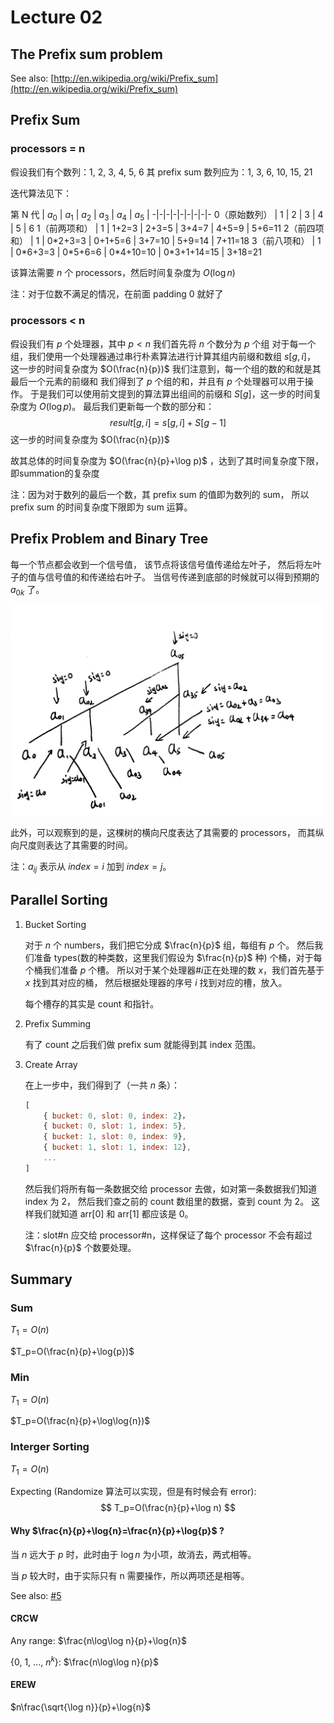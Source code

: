 # Lecture 02

## The Prefix sum problem

See also: [http://en.wikipedia.org/wiki/Prefix_sum](http://en.wikipedia.org/wiki/Prefix_sum)

## Prefix Sum

### processors = n

假设我们有个数列：1, 2, 3, 4, 5, 6
其 prefix sum 数列应为：1, 3, 6, 10, 15, 21

迭代算法见下：

第 N 代 | $a_0$ | $a_1$ | $a_2$ | $a_3$ | $a_4$ | $a_5$ |
-|-|-|-|-|-|-|-|-
0（原始数列） | 1 | 2          | 3         | 4          | 5            | 6
1（前两项和） | 1 | 1+2=3      | 2+3=5     | 3+4=7      | 4+5=9        | 5+6=11
2（前四项和） | 1 | 0\*2+3=3   | 0+1+5=6   | 3+7=10     | 5+9=14       | 7+11=18
3（前八项和） | 1 | 0\*6+3=3   | 0\*5+6=6  | 0\*4+10=10 | 0\*3+1+14=15 | 3+18=21


该算法需要 $n$ 个 processors，然后时间复杂度为 $O(\log{n})$

注：对于位数不满足的情况，在前面 padding 0 就好了

### processors < n

假设我们有 $p$ 个处理器，其中 $p<n$
我们首先将 $n$ 个数分为 $p$ 个组
对于每一个组，我们使用一个处理器通过串行朴素算法进行计算其组内前缀和数组 $s[g, i]$，
这一步的时间复杂度为 $O(\frac{n}{p})$
我们注意到，每一个组的数的和就是其最后一个元素的前缀和
我们得到了 $p$ 个组的和，并且有 $p$ 个处理器可以用于操作。
于是我们可以使用前文提到的算法算出组间的前缀和 $S[g]$，这一步的时间复杂度为 $O(\log p)$。
最后我们更新每一个数的部分和：
$$result[g, i] = s[g, i] + S[g-1]$$
这一步的时间复杂度为 $O(\frac{n}{p})$

故其总体的时间复杂度为 $O(\frac{n}{p}+\log p)$ ，达到了其时间复杂度下限，即summation的复杂度

注：因为对于数列的最后一个数，其 prefix sum 的值即为数列的 sum，
所以 prefix sum 的时间复杂度下限即为 sum 运算。

## Prefix Problem and Binary Tree

每一个节点都会收到一个信号值，
该节点将该信号值传递给左叶子，
然后将左叶子的值与信号值的和传递给右叶子。
当信号传递到底部的时候就可以得到预期的 $a_{0k}$ 了。

![Tree](02-tree.gif)

此外，可以观察到的是，这棵树的横向尺度表达了其需要的 processors，
而其纵向尺度则表达了其需要的时间。

注：$a_{ij}$ 表示从 $index = i$ 加到 $index = j$。

## Parallel Sorting

1. Bucket Sorting

    对于 $n$ 个 numbers，我们把它分成 $\frac{n}{p}$ 组，每组有 $p$ 个。
    然后我们准备 types(数的种类数，这里我们假设为 $\frac{n}{p}$ 种) 个桶，对于每个桶我们准备 $p$ 个槽。
    所以对于某个处理器#$i$正在处理的数 $x$，我们首先基于 $x$ 找到其对应的桶，
    然后根据处理器的序号 $i$ 找到对应的槽，放入。

    每个槽存的其实是 count 和指针。

2. Prefix Summing

    有了 count 之后我们做 prefix sum 就能得到其 index 范围。

3. Create Array

    在上一步中，我们得到了（一共 $n$ 条）：
    ```javascript
    [
        { bucket: 0, slot: 0, index: 2}，
        { bucket: 0, slot: 1, index: 5},
        { bucket: 1, slot: 0, index: 9},
        { bucket: 1, slot: 1, index: 12},
        ...
    ]
    ```

     然后我们将所有每一条数据交给 processor 去做，如对第一条数据我们知道 index 为 2，
     然后我们查之前的 count 数组里的数据，查到 count 为 2。
     这样我们就知道 arr[0] 和 arr[1] 都应该是 0。

     注：slot#n 应交给 processor#n，这样保证了每个 processor 不会有超过 $\frac{n}{p}$ 个数要处理。

## Summary

### Sum

$T_1=O(n)$

$T_p=O(\frac{n}{p}+\log{p})$

### Min

$T_1=O(n)$

$T_p=O(\frac{n}{p}+\log\log{n})$

### Interger Sorting

$T_1=O(n)$

Expecting (Randomize 算法可以实现，但是有时候会有 error):
$$
T_p=O(\frac{n}{p}+\log n)
$$

#### Why $\frac{n}{p}+\log{n}=\frac{n}{p}+\log{p}$ ?

当 $n$ 远大于 $p$ 时，此时由于 $\log{n}$ 为小项，故消去，两式相等。

当 $p$ 较大时，由于实际只有 n 需要操作，所以两项还是相等。

See also: [#5](https://github.com/zenozeng/parallel-algorithm-notes/issues/5)

#### CRCW

Any range: $\frac{n\log\log n}{p}+\log{n}$

{0, 1, ..., $n^k$}: $\frac{n\log\log n}{p}$

#### EREW

$n\frac{\sqrt{\log n}}{p}+\log{n}$
